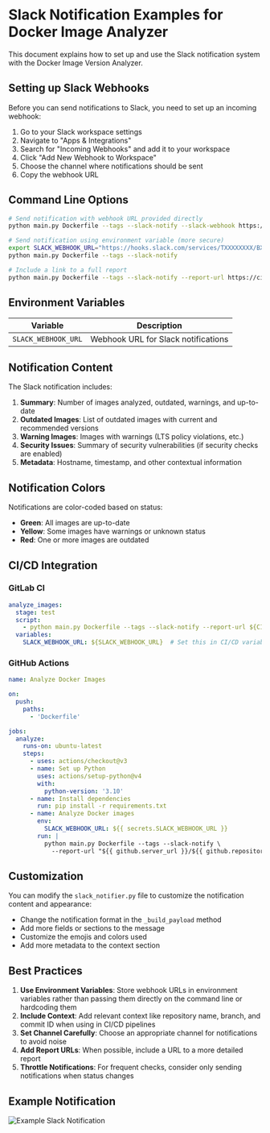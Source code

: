 # Slack Notification Examples for Docker Image Analyzer

This document explains how to set up and use the Slack notification system with the Docker Image Version Analyzer.

## Setting up Slack Webhooks

Before you can send notifications to Slack, you need to set up an incoming webhook:

1. Go to your Slack workspace settings
2. Navigate to "Apps & Integrations"
3. Search for "Incoming Webhooks" and add it to your workspace
4. Click "Add New Webhook to Workspace"
5. Choose the channel where notifications should be sent
6. Copy the webhook URL

## Command Line Options

```bash
# Send notification with webhook URL provided directly
python main.py Dockerfile --tags --slack-notify --slack-webhook https://hooks.slack.com/services/TXXXXXXXX/BXXXXXXXX/XXXXXXXXXXXXXXXXXXXXXXXX

# Send notification using environment variable (more secure)
export SLACK_WEBHOOK_URL="https://hooks.slack.com/services/TXXXXXXXX/BXXXXXXXX/XXXXXXXXXXXXXXXXXXXXXXXX"
python main.py Dockerfile --tags --slack-notify

# Include a link to a full report
python main.py Dockerfile --tags --slack-notify --report-url https://ci.example.com/reports/docker-analysis
```

## Environment Variables

| Variable | Description |
|----------|-------------|
| `SLACK_WEBHOOK_URL` | Webhook URL for Slack notifications |

## Notification Content

The Slack notification includes:

1. **Summary**: Number of images analyzed, outdated, warnings, and up-to-date
2. **Outdated Images**: List of outdated images with current and recommended versions
3. **Warning Images**: Images with warnings (LTS policy violations, etc.)
4. **Security Issues**: Summary of security vulnerabilities (if security checks are enabled)
5. **Metadata**: Hostname, timestamp, and other contextual information

## Notification Colors

Notifications are color-coded based on status:
- **Green**: All images are up-to-date
- **Yellow**: Some images have warnings or unknown status
- **Red**: One or more images are outdated

## CI/CD Integration

### GitLab CI

```yaml
analyze_images:
  stage: test
  script:
    - python main.py Dockerfile --tags --slack-notify --report-url ${CI_PIPELINE_URL}
  variables:
    SLACK_WEBHOOK_URL: ${SLACK_WEBHOOK_URL}  # Set this in CI/CD variables
```

### GitHub Actions

```yaml
name: Analyze Docker Images

on:
  push:
    paths:
      - 'Dockerfile'

jobs:
  analyze:
    runs-on: ubuntu-latest
    steps:
      - uses: actions/checkout@v3
      - name: Set up Python
        uses: actions/setup-python@v4
        with:
          python-version: '3.10'
      - name: Install dependencies
        run: pip install -r requirements.txt
      - name: Analyze Docker images
        env:
          SLACK_WEBHOOK_URL: ${{ secrets.SLACK_WEBHOOK_URL }}
        run: |
          python main.py Dockerfile --tags --slack-notify \
            --report-url "${{ github.server_url }}/${{ github.repository }}/actions/runs/${{ github.run_id }}"
```

## Customization

You can modify the `slack_notifier.py` file to customize the notification content and appearance:

- Change the notification format in the `_build_payload` method
- Add more fields or sections to the message
- Customize the emojis and colors used
- Add more metadata to the context section

## Best Practices

1. **Use Environment Variables**: Store webhook URLs in environment variables rather than passing them directly on the command line or hardcoding them
2. **Include Context**: Add relevant context like repository name, branch, and commit ID when using in CI/CD pipelines
3. **Set Channel Carefully**: Choose an appropriate channel for notifications to avoid noise
4. **Add Report URLs**: When possible, include a URL to a more detailed report
5. **Throttle Notifications**: For frequent checks, consider only sending notifications when status changes

## Example Notification

![Example Slack Notification](slack_notification_example.png)